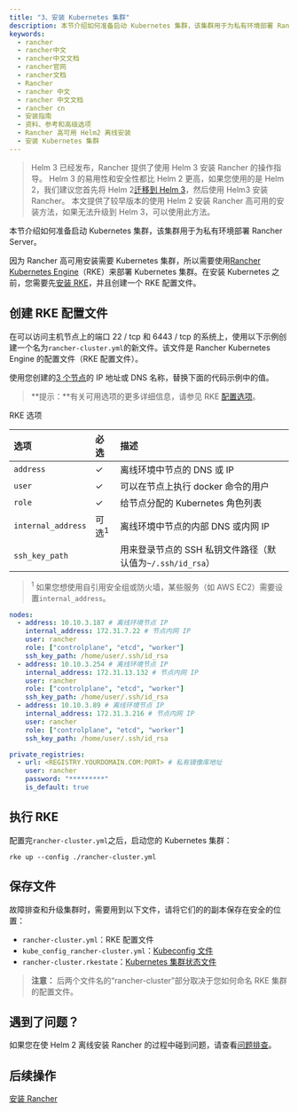 ```yaml
---
title: "3、安装 Kubernetes 集群"
description: 本节介绍如何准备启动 Kubernetes 集群，该集群用于为私有环境部署 Rancher Server。
keywords:
  - rancher
  - rancher中文
  - rancher中文文档
  - rancher官网
  - rancher文档
  - Rancher
  - rancher 中文
  - rancher 中文文档
  - rancher cn
  - 安装指南
  - 资料、参考和高级选项
  - Rancher 高可用 Helm2 离线安装
  - 安装 Kubernetes 集群
---
```


> Helm 3 已经发布，Rancher 提供了使用 Helm 3 安装 Rancher 的操作指导。
> Helm 3 的易用性和安全性都比 Helm 2 更高，如果您使用的是 Helm 2，我们建议您首先将 Helm 2[迁移到 Helm 3](https://helm.sh/blog/migrate-from-helm-v2-to-helm-v3/)，然后使用 Helm3 安装 Rancher。
> 本文提供了较早版本的使用 Helm 2 安装 Rancher 高可用的安装方法，如果无法升级到 Helm 3，可以使用此方法。

本节介绍如何准备启动 Kubernetes 集群，该集群用于为私有环境部署 Rancher Server。

因为 Rancher 高可用安装需要 Kubernetes 集群，所以需要使用[Rancher Kubernetes Engine](/docs/rke/_index)（RKE）来部署 Kubernetes 集群。在安装 Kubernetes 之前，您需要先[安装 RKE](/docs/rke/installation/_index)，并且创建一个 RKE 配置文件。

## 创建 RKE 配置文件

在可以访问主机节点上的端口 22 / tcp 和 6443 / tcp 的系统上，使用以下示例创建一个名为`rancher-cluster.yml`的新文件。该文件是 Rancher Kubernetes Engine 的配置文件（RKE 配置文件）。

使用您创建的[3 个节点](/docs/rancher2.5/installation_new/resources/advanced/air-gap-helm2/prepare-nodes/_index)的 IP 地址或 DNS 名称，替换下面的代码示例中的值。

> **提示：**有关可用选项的更多详细信息，请参见 RKE [配置选项](/docs/rke/config-options/_index)。

<figcaption>RKE 选项</figcaption>

| 选项               | 必选             | 描述                                                       |
| :----------------- | :--------------- | :--------------------------------------------------------- |
| `address`          | ✓                | 离线环境中节点的 DNS 或 IP                                 |
| `user`             | ✓                | 可以在节点上执行 docker 命令的用户                         |
| `role`             | ✓                | 给节点分配的 Kubernetes 角色列表                           |
| `internal_address` | 可选<sup>1</sup> | 离线环境中节点的内部 DNS 或内网 IP                         |
| `ssh_key_path`     |                  | 用来登录节点的 SSH 私钥文件路径（默认值为`~/.ssh/id_rsa`） |

> <sup>1</sup> 如果您想使用自引用安全组或防火墙，某些服务（如 AWS EC2）需要设置`internal_address`。

```yaml
nodes:
  - address: 10.10.3.187 # 离线环境节点 IP
    internal_address: 172.31.7.22 # 节点内网 IP
    user: rancher
    role: ["controlplane", "etcd", "worker"]
    ssh_key_path: /home/user/.ssh/id_rsa
  - address: 10.10.3.254 # 离线环境节点 IP
    internal_address: 172.31.13.132 # 节点内网 IP
    user: rancher
    role: ["controlplane", "etcd", "worker"]
    ssh_key_path: /home/user/.ssh/id_rsa
  - address: 10.10.3.89 # 离线环境节点 IP
    internal_address: 172.31.3.216 # 节点内网 IP
    user: rancher
    role: ["controlplane", "etcd", "worker"]
    ssh_key_path: /home/user/.ssh/id_rsa

private_registries:
  - url: <REGISTRY.YOURDOMAIN.COM:PORT> # 私有镜像库地址
    user: rancher
    password: "*********"
    is_default: true
```

## 执行 RKE

配置完`rancher-cluster.yml`之后，启动您的 Kubernetes 集群：

```
rke up --config ./rancher-cluster.yml
```

## 保存文件

故障排查和升级集群时，需要用到以下文件，请将它们的的副本保存在安全的位置：

- `rancher-cluster.yml`：RKE 配置文件
- `kube_config_rancher-cluster.yml`：[Kubeconfig 文件](/docs/rke/kubeconfig/_index)
- `rancher-cluster.rkestate`：[Kubernetes 集群状态文件](/docs/rke/installation/_index)

> **注意：** 后两个文件名的“rancher-cluster”部分取决于您如何命名 RKE 集群的配置文件。

## 遇到了问题？

如果您在使 Helm 2 离线安装 Rancher 的过程中碰到问题，请查看[问题排查](/docs/rancher2.5/installation_new/other-installation-methods/troubleshooting/_index)。

## 后续操作

[安装 Rancher](/docs/rancher2.5/installation_new/resources/advanced/air-gap-helm2/install-rancher/_index)
